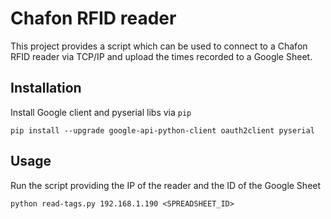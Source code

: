 Chafon RFID reader
==================

This project provides a script which can be used to connect to a Chafon RFID reader
via TCP/IP and upload the times recorded to a Google Sheet.

Installation
------------

Install Google client and pyserial libs via `pip`

    pip install --upgrade google-api-python-client oauth2client pyserial

Usage
-----

Run the script providing the IP of the reader and the ID of the Google Sheet

    python read-tags.py 192.168.1.190 <SPREADSHEET_ID>

